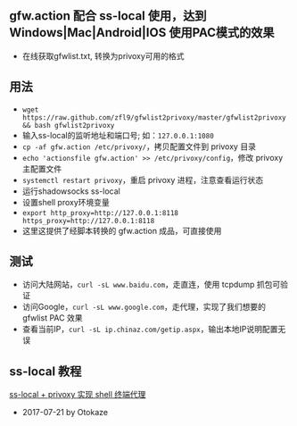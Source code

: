 ## gfw.action 配合 ss-local 使用，达到 Windows|Mac|Android|IOS 使用PAC模式的效果
- 在线获取gfwlist.txt, 转换为privoxy可用的格式

## 用法
- `wget https://raw.github.com/zfl9/gfwlist2privoxy/master/gfwlist2privoxy && bash gfwlist2privoxy`
- 输入ss-local的监听地址和端口号; 如：`127.0.0.1:1080`
- `cp -af gfw.action /etc/privoxy/`，拷贝配置文件到 privoxy 目录
- `echo 'actionsfile gfw.action' >> /etc/privoxy/config`，修改 privoxy 主配置文件
- `systemctl restart privoxy`，重启 privoxy 进程，注意查看运行状态
- 运行shadowsocks ss-local
- 设置shell proxy环境变量
- `export http_proxy=http://127.0.0.1:8118 https_proxy=http://127.0.0.1:8118`
- 这里这提供了经脚本转换的 gfw.action 成品，可直接使用

## 测试
- 访问大陆网站，`curl -sL www.baidu.com`，走直连，使用 tcpdump 抓包可验证
- 访问Google，`curl -sL www.google.com`，走代理，实现了我们想要的 gfwlist PAC 效果
- 查看当前IP，`curl -sL ip.chinaz.com/getip.aspx`，输出本地IP说明配置无误

## ss-local 教程
[ss-local + privoxy 实现 shell 终端代理](https://www.zfl9.com/ss-local.html)

- 2017-07-21 by Otokaze